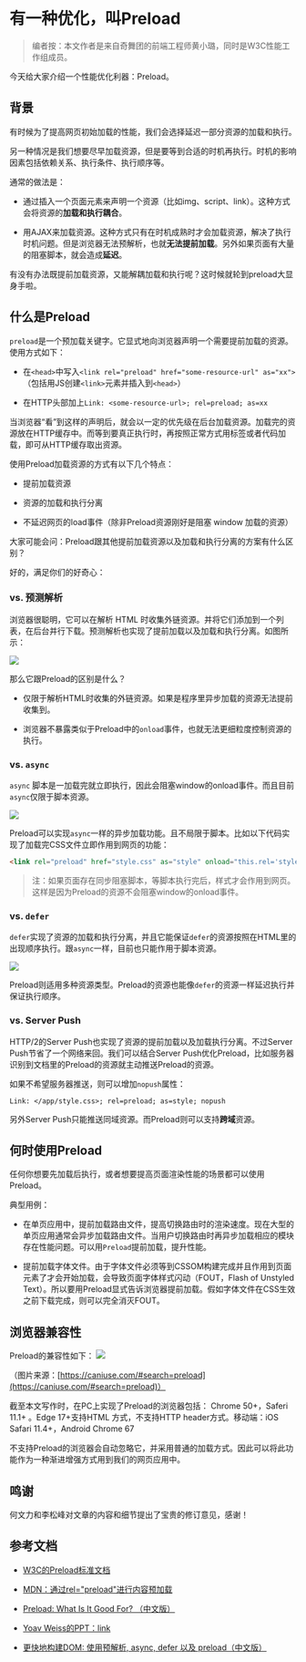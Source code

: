 # 有一种优化，叫Preload

> 编者按：本文作者是来自奇舞团的前端工程师黄小璐，同时是W3C性能工作组成员。

今天给大家介绍一个性能优化利器：Preload。

## 背景
有时候为了提高网页初始加载的性能，我们会选择延迟一部分资源的加载和执行。

另一种情况是我们想要尽早加载资源，但是要等到合适的时机再执行。时机的影响因素包括依赖关系、执行条件、执行顺序等。


通常的做法是：
* 通过插入一个页面元素来声明一个资源（比如img、script、link）。这种方式会将资源的**加载和执行耦合**。

* 用AJAX来加载资源。这种方式只有在时机成熟时才会加载资源，解决了执行时机问题。但是浏览器无法预解析，也就**无法提前加载**。另外如果页面有大量的阻塞脚本，就会造成**延迟**。

有没有办法既提前加载资源，又能解耦加载和执行呢？这时候就轮到preload大显身手啦。

## 什么是Preload
`preload`是一个预加载关键字。它显式地向浏览器声明一个需要提前加载的资源。使用方式如下：
* 在`<head>`中写入`<link rel="preload" href="some-resource-url" as="xx">`（包括用JS创建`<link>`元素并插入到`<head>`）

* 在HTTP头部加上`Link: <some-resource-url>; rel=preload; as=xx
`

当浏览器“看”到这样的声明后，就会以一定的优先级在后台加载资源。加载完的资源放在HTTP缓存中。而等到要真正执行时，再按照正常方式用标签或者代码加载，即可从HTTP缓存取出资源。

使用Preload加载资源的方式有以下几个特点：

* 提前加载资源

* 资源的加载和执行分离

* 不延迟网页的load事件（除非Preload资源刚好是阻塞 window 加载的资源）

大家可能会问：Preload跟其他提前加载资源以及加载和执行分离的方案有什么区别？

好的，满足你们的好奇心：

### vs. 预测解析
浏览器很聪明，它可以在解析 HTML 时收集外链资源。并将它们添加到一个列表，在后台并行下载。预测解析也实现了提前加载以及加载和执行分离。如图所示：

![](https://p1.ssl.qhimg.com/t0113f23aba8c54f455.png)

那么它跟Preload的区别是什么？

* 仅限于解析HTML时收集的外链资源。如果是程序里异步加载的资源无法提前收集到。

* 浏览器不暴露类似于Preload中的`onload`事件，也就无法更细粒度控制资源的执行。

### vs. `async`
`async` 脚本是一加载完就立即执行，因此会阻塞window的onload事件。而且目前`async`仅限于脚本资源。

![](https://p1.ssl.qhimg.com/t015e85e187747f55b6.png)

Preload可以实现`async`一样的异步加载功能。且不局限于脚本。比如以下代码实现了加载完CSS文件立即作用到网页的功能：
```HTML
<link rel="preload" href="style.css" as="style" onload="this.rel='stylesheet'">

```
> 注：如果页面存在同步阻塞脚本，等脚本执行完后，样式才会作用到网页。这样是因为Preload的资源不会阻塞window的onload事件。

### vs. `defer`
`defer`实现了资源的加载和执行分离，并且它能保证`defer`的资源按照在HTML里的出现顺序执行。跟`async`一样，目前也只能作用于脚本资源。

![](https://p1.ssl.qhimg.com/t012bef90c8ae685690.png)

Preload则适用多种资源类型。Preload的资源也能像`defer`的资源一样延迟执行并保证执行顺序。

### vs. Server Push
HTTP/2的Server Push也实现了资源的提前加载以及加载执行分离。不过Server Push节省了一个网络来回。我们可以结合Server Push优化Preload，比如服务器识别到文档里的Preload的资源就主动推送Preload的资源。

如果不希望服务器推送，则可以增加`nopush`属性：
```
Link: </app/style.css>; rel=preload; as=style; nopush
```
另外Server Push只能推送同域资源。而Preload则可以支持**跨域**资源。

## 何时使用Preload

任何你想要先加载后执行，或者想要提高页面渲染性能的场景都可以使用Preload。

典型用例：

* 在单页应用中，提前加载路由文件，提高切换路由时的渲染速度。现在大型的单页应用通常会异步加载路由文件。当用户切换路由时再异步加载相应的模块存在性能问题。可以用`Preload`提前加载，提升性能。

* 提前加载字体文件。由于字体文件必须等到CSSOM构建完成并且作用到页面元素了才会开始加载，会导致页面字体样式闪动（FOUT，Flash of Unstyled Text）。所以要用Preload显式告诉浏览器提前加载。假如字体文件在CSS生效之前下载完成，则可以完全消灭FOUT。

## 浏览器兼容性
Preload的兼容性如下：
![](https://p0.ssl.qhimg.com/t01e8239b8b563d820c.png)

（图片来源：[https://caniuse.com/#search=preload](https://caniuse.com/#search=preload)）

截至本文写作时，在PC上实现了Preload的浏览器包括： Chrome 50+，Saferi 11.1+ 。Edge 17+支持HTML <link rel> 方式，不支持HTTP header方式。移动端：iOS Safari 11.4+，Android Chrome 67

不支持Preload的浏览器会自动忽略它，并采用普通的加载方式。因此可以将此功能作为一种渐进增强方式用到我们的网页应用中。

## 鸣谢
何文力和李松峰对文章的内容和细节提出了宝贵的修订意见，感谢！

## 参考文档
* [W3C的Preload标准文档](https://www.w3.org/TR/preload/)

* [MDN：通过rel="preload"进行内容预加载](https://developer.mozilla.org/zh-CN/docs/Web/HTML/Preloading_content)

* [Preload: What Is It Good For? （中文版）](https://www.jianshu.com/p/24ffa6d45087)

* [Yoav Weiss的PPT：link](https://yoavweiss.github.io/link_htmlspecial_16)

* [更快地构建DOM: 使用预解析, async, defer 以及 preload（中文版）](https://www.w3cplus.com/javascript/building-the-dom-faster-speculative-parsing-async-defer-and-preload.html)
